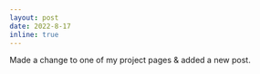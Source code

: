 ```yaml
---
layout: post
date: 2022-8-17
inline: true
---
```


Made a change to one of my project pages & added a new post.